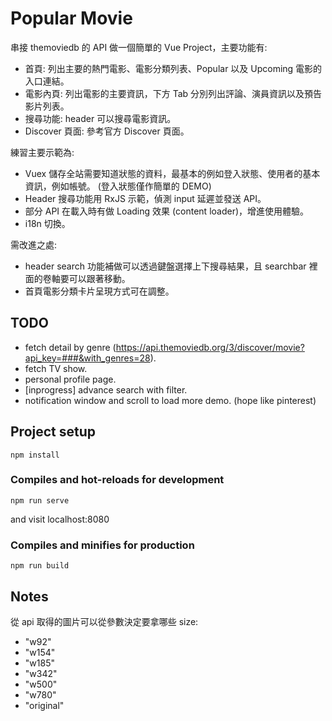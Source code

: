 # Popular Movie

串接 themoviedb 的 API 做一個簡單的 Vue Project，主要功能有:

* 首頁: 列出主要的熱門電影、電影分類列表、Popular 以及 Upcoming 電影的入口連結。
* 電影內頁: 列出電影的主要資訊，下方 Tab 分別列出評論、演員資訊以及預告影片列表。
* 搜尋功能: header 可以搜尋電影資訊。
* Discover 頁面: 參考官方 Discover 頁面。

練習主要示範為:

* Vuex 儲存全站需要知道狀態的資料，最基本的例如登入狀態、使用者的基本資訊，例如帳號。 (登入狀態僅作簡單的 DEMO)
* Header 搜尋功能用 RxJS 示範，偵測 input 延遲並發送 API。
* 部分 API 在載入時有做 Loading 效果 (content loader)，增進使用體驗。
* i18n 切換。


需改進之處:
* header search 功能補做可以透過鍵盤選擇上下搜尋結果，且 searchbar 裡面的卷軸要可以跟著移動。
* 首頁電影分類卡片呈現方式可在調整。


## TODO

* fetch detail by genre (https://api.themoviedb.org/3/discover/movie?api_key=###&with_genres=28).
* fetch TV show.
* personal profile page.
* [inprogress] advance search with filter.
* notification window and scroll to load more demo. (hope like pinterest)

## Project setup

```
npm install
```

### Compiles and hot-reloads for development

```
npm run serve
```

and visit localhost:8080

### Compiles and minifies for production

```
npm run build
```


## Notes

從 api 取得的圖片可以從參數決定要拿哪些 size:

* "w92"
* "w154"
* "w185"
* "w342"
* "w500"
* "w780"
* "original"

